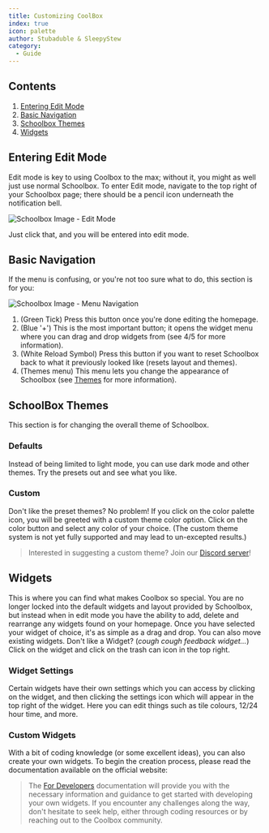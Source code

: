 ```yaml
---
title: Customizing CoolBox
index: true
icon: palette
author: Stubaduble & SleepyStew
category:
  - Guide
---
```


## Contents
1. [Entering Edit Mode](#entering-edit-mode)
2. [Basic Navigation](#basic-navigation)
3. [Schoolbox Themes](#schoolbox-themes)
4. [Widgets](#widgets)

## Entering Edit Mode
Edit mode is key to using Coolbox to the max; without it, you might as well just use normal Schoolbox. To enter Edit mode, navigate to the top right of your Schoolbox page; there should be a pencil icon underneath the notification bell.

![Schoolbox Image - Edit Mode](https://coolbox.lol/EditMode.png)

Just click that, and you will be entered into edit mode.

## Basic Navigation
If the menu is confusing, or you're not too sure what to do, this section is for you:

![Schoolbox Image - Menu Navigation](https://coolbox.lol//MenuNavigation.png)

1. (Green Tick) Press this button once you're done editing the homepage.
2. (Blue '+') This is the most important button; it opens the widget menu where you can drag and drop widgets from (see 4/5 for more information).
3. (White Reload Symbol) Press this button if you want to reset Schoolbox back to what it previously looked like (resets layout and themes).
4. (Themes menu) This menu lets you change the appearance of Schoolbox (see [Themes](#schoolbox-themes) for more information).

## SchoolBox Themes
This section is for changing the overall theme of Schoolbox.

### Defaults
Instead of being limited to light mode, you can use dark mode and other themes.
Try the presets out and see what you like.

### Custom
Don't like the preset themes? No problem!
If you click on the color palette icon, you will be greeted with a custom theme color option.
Click on the color button and select any color of your choice.
(The custom theme system is not yet fully supported and may lead to un-excepted results.)

> Interested in suggesting a custom theme? Join our [Discord server](https://discord.com/invite/a2JFDUZfDn)!

## Widgets
This is where you can find what makes Coolbox so special.
You are no longer locked into the default widgets and layout provided by Schoolbox, but instead when in edit mode you have the ability to add, delete and rearrange any widgets found on your homepage.
Once you have selected your widget of choice, it's as simple as a drag and drop. 
You can also move existing widgets.
Don't like a Widget? (*cough cough feedback widget...*) Click on the widget and click on the trash can icon in the top right.

### Widget Settings
Certain widgets have their own settings which you can access by clicking on the widget, and then clicking the settings icon which will appear in the top right of the widget. Here you can edit things such as tile colours, 12/24 hour time, and more.

### Custom Widgets
With a bit of coding knowledge (or some excellent ideas), you can also create your own widgets. To begin the creation process, please read the documentation available on the official website:
> The [For Developers](/docs/fordevelopers.html) documentation will provide you with the necessary information and guidance to get started with developing your own widgets. If you encounter any challenges along the way, don't hesitate to seek help, either through coding resources or by reaching out to the Coolbox community.
